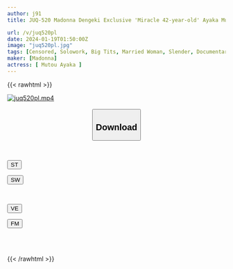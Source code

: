 ```yaml
---
author: j91
title: JUQ-520 Madonna Dengeki Exclusive 'Miracle 42-year-old' Ayaka Muto Is A Hot Topic On SNS A Special Climax SEX Special Where The Highest-quality Married Woman Around 40 Is Seriously Disturbed

url: /v/juq520pl
date: 2024-01-19T01:50:00Z
image: "juq520pl.jpg"
tags: [Censored, Solowork, Big Tits, Married Woman, Slender, Documentary, Mature Woman	]
maker: [Madonna]
actress: [ Mutou Ayaka ]
---
```



{{< rawhtml >}}

<div class="video" data-videoid="M6Zzr81ZoYhmggg">
    <a href="javascript:;">
        <img src="/v/juq520pl/juq520pl.jpg" width="WIDTH" height="HEIGHT" alt="juq520pl.mp4" loading="lazy">
    </a>
</div>

<script type="text/javascript" src="https://j91.asia/asset/on-demand-st.js"></script>

<br>
  <link rel="stylesheet" href="https://j91.asia/asset/bs5.css">
  
  <center>
  <button class="btn btn-primary" type="button" data-bs-toggle="collapse" data-bs-target=".multi-collapse" aria-expanded="false" aria-controls="multiCollapseExample1 multiCollapseExample2"><h2>Download</h2></button></center>
</p>
<div class="row">
  <div class="col">
    <div class="collapse multi-collapse" id="multiCollapseExample1">
      <div class="card card-body">
	      	      <br>
<div class="buttons">  
<p><a href="https://streamtape.to/v/M6Zzr81ZoYhmggg" target="_blank"><button class="btn-hover color-3"><i class="fa fa-download"></i> ST</button></a></p>
<p><a href="https://flaswish.com/v0vx7xtd7q4u" target="_blank"><button class="btn-hover color-2"><i class="fa fa-download"></i> SW</button></a></p></div>
    </div>
  </div>
</div>
  <div class="col">
    <div class="collapse multi-collapse" id="multiCollapseExample2">
      <div class="card card-body">
	      <br>
<div class="buttons">
<p><a href="javascript:;" target="_blank"><button class="btn-hover color-9"><i class="fa fa-download"></i> VE</button></a></p>
<p><a href="javascript:;" target="_blank"><button class="btn-hover color-8"><i class="fa fa-download"></i> FM</button></a></p></div>
<br><br>
      </div>
    </div>
  </div>
</div>

{{< /rawhtml >}}